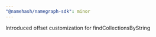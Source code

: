 ```yaml
---
"@namehash/namegraph-sdk": minor
---
```


Introduced offset customization for findCollectionsByString
